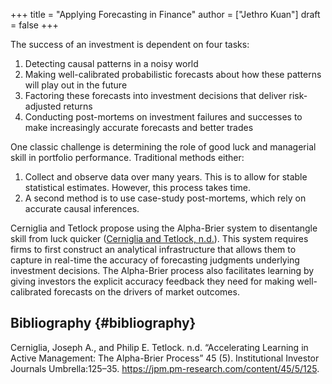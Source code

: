 +++
title = "Applying Forecasting in Finance"
author = ["Jethro Kuan"]
draft = false
+++

The success of an investment is dependent on four tasks:

1.  Detecting causal patterns in a noisy world
2.  Making well-calibrated probabilistic forecasts about how these patterns will
    play out in the future
3.  Factoring these forecasts into investment decisions that deliver risk-adjusted returns
4.  Conducting post-mortems on investment failures and successes to make
    increasingly accurate forecasts and better trades

One classic challenge is determining the role of good luck and managerial skill
in portfolio performance. Traditional methods either:

1.  Collect and observe data over many years. This is to allow for stable
    statistical estimates. However, this process takes time.
2.  A second method is to use case-study post-mortems, which rely on accurate
    causal inferences.

Cerniglia and Tetlock propose using the Alpha-Brier system to disentangle skill
from luck quicker ([Cerniglia and Tetlock, n.d.](#org0d25fba)). This system
requires firms to first construct an analytical infrastructure that allows them
to capture in real-time the accuracy of forecasting judgments underlying
investment decisions. The Alpha-Brier process also facilitates learning by
giving investors the explicit accuracy feedback they need for making
well-calibrated forecasts on the drivers of market outcomes.

## Bibliography {#bibliography}

<a id="org0d25fba"></a>Cerniglia, Joseph A., and Philip E. Tetlock. n.d. “Accelerating Learning in Active Management: The Alpha-Brier Process” 45 (5). Institutional Investor Journals Umbrella:125–35. <https://jpm.pm-research.com/content/45/5/125>.
